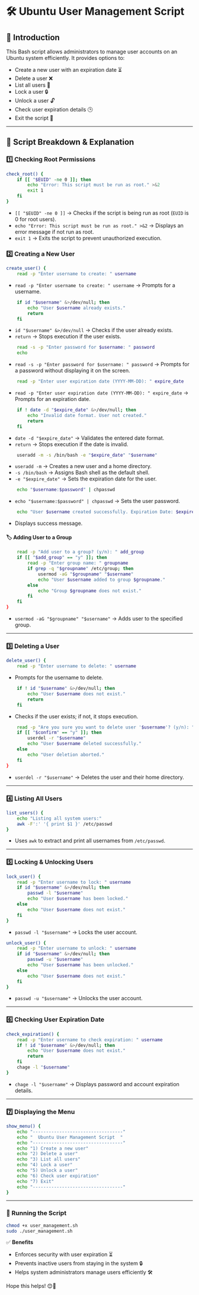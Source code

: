 # 🛠 Ubuntu User Management Script

## 📌 Introduction
This Bash script allows administrators to manage user accounts on an Ubuntu system efficiently. It provides options to:

- Create a new user with an expiration date ⏳
- Delete a user ❌
- List all users 📜
- Lock a user 🔒
- Unlock a user 🔓
- Check user expiration details 🕒
- Exit the script 🚪

---

## 📝 Script Breakdown & Explanation

### 1️⃣ Checking Root Permissions
```bash
check_root() {
    if [[ "$EUID" -ne 0 ]]; then
        echo "Error: This script must be run as root." >&2
        exit 1
    fi
}
```
- `[[ "$EUID" -ne 0 ]]` → Checks if the script is being run as root (`EUID` is 0 for root users).
- `echo "Error: This script must be run as root." >&2` → Displays an error message if not run as root.
- `exit 1` → Exits the script to prevent unauthorized execution.

### 2️⃣ Creating a New User
```bash
create_user() {
    read -p "Enter username to create: " username
```
- `read -p "Enter username to create: " username` → Prompts for a username.

```bash
    if id "$username" &>/dev/null; then
        echo "User $username already exists."
        return
    fi
```
- `id "$username" &>/dev/null` → Checks if the user already exists.
- `return` → Stops execution if the user exists.

```bash
    read -s -p "Enter password for $username: " password
    echo
```
- `read -s -p "Enter password for $username: " password` → Prompts for a password without displaying it on the screen.

```bash
    read -p "Enter user expiration date (YYYY-MM-DD): " expire_date
```
- `read -p "Enter user expiration date (YYYY-MM-DD): " expire_date` → Prompts for an expiration date.

```bash
    if ! date -d "$expire_date" &>/dev/null; then
        echo "Invalid date format. User not created."
        return
    fi
```
- `date -d "$expire_date"` → Validates the entered date format.
- `return` → Stops execution if the date is invalid.

```bash
    useradd -m -s /bin/bash -e "$expire_date" "$username"
```
- `useradd -m` → Creates a new user and a home directory.
- `-s /bin/bash` → Assigns Bash shell as the default shell.
- `-e "$expire_date"` → Sets the expiration date for the user.

```bash
    echo "$username:$password" | chpasswd
```
- `echo "$username:$password" | chpasswd` → Sets the user password.

```bash
    echo "User $username created successfully. Expiration Date: $expire_date"
```
- Displays success message.

#### 🏷 Adding User to a Group
```bash
    read -p "Add user to a group? (y/n): " add_group
    if [[ "$add_group" == "y" ]]; then
        read -p "Enter group name: " groupname
        if grep -q "$groupname" /etc/group; then
            usermod -aG "$groupname" "$username"
            echo "User $username added to group $groupname."
        else
            echo "Group $groupname does not exist."
        fi
    fi
}
```
- `usermod -aG "$groupname" "$username"` → Adds user to the specified group.

---

### 3️⃣ Deleting a User
```bash
delete_user() {
    read -p "Enter username to delete: " username
```
- Prompts for the username to delete.

```bash
    if ! id "$username" &>/dev/null; then
        echo "User $username does not exist."
        return
    fi
```
- Checks if the user exists; if not, it stops execution.

```bash
    read -p "Are you sure you want to delete user '$username'? (y/n): " confirm
    if [[ "$confirm" == "y" ]]; then
        userdel -r "$username"
        echo "User $username deleted successfully."
    else
        echo "User deletion aborted."
    fi
}
```
- `userdel -r "$username"` → Deletes the user and their home directory.

---

### 4️⃣ Listing All Users
```bash
list_users() {
    echo "Listing all system users:"
    awk -F':' '{ print $1 }' /etc/passwd
}
```
- Uses `awk` to extract and print all usernames from `/etc/passwd`.

---

### 5️⃣ Locking & Unlocking Users
```bash
lock_user() {
    read -p "Enter username to lock: " username
    if id "$username" &>/dev/null; then
        passwd -l "$username"
        echo "User $username has been locked."
    else
        echo "User $username does not exist."
    fi
}
```
- `passwd -l "$username"` → Locks the user account.

```bash
unlock_user() {
    read -p "Enter username to unlock: " username
    if id "$username" &>/dev/null; then
        passwd -u "$username"
        echo "User $username has been unlocked."
    else
        echo "User $username does not exist."
    fi
}
```
- `passwd -u "$username"` → Unlocks the user account.

---

### 6️⃣ Checking User Expiration Date
```bash
check_expiration() {
    read -p "Enter username to check expiration: " username
    if ! id "$username" &>/dev/null; then
        echo "User $username does not exist."
        return
    fi
    chage -l "$username"
}
```
- `chage -l "$username"` → Displays password and account expiration details.

---

### 7️⃣ Displaying the Menu
```bash
show_menu() {
    echo "----------------------------------"
    echo "  Ubuntu User Management Script  "
    echo "----------------------------------"
    echo "1) Create a new user"
    echo "2) Delete a user"
    echo "3) List all users"
    echo "4) Lock a user"
    echo "5) Unlock a user"
    echo "6) Check user expiration"
    echo "7) Exit"
    echo "----------------------------------"
}
```
---

### 🚀 Running the Script
```bash
chmod +x user_management.sh
sudo ./user_management.sh
```

✅ **Benefits**
- Enforces security with user expiration ⏳
- Prevents inactive users from staying in the system 🔒
- Helps system administrators manage users efficiently 🛠

Hope this helps! 😊🎉

